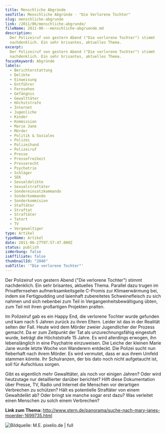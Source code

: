```yaml
---
title: Menschliche Abgründe
seoTitle: Menschliche Abgründe - "Die Verlorene Tochter"
slug: menschliche-abgrunde
link: /2011/06/menschliche-abgrunde/
fileName: 2011-06---menschliche-abgruende.md
description:
  Der Polizeiruf von gestern Abend ("Die verlorene Tochter") stimmt
  nachdenklich. Ein sehr brisantes, aktuelles Thema.
excerpt:
  Der Polizeiruf von gestern Abend ("Die verlorene Tochter") stimmt
  nachdenklich. Ein sehr brisantes, aktuelles Thema.
focusKeyword: Abgründe
labels:
  - Berichterstattung
  - Delikte
  - Einweisung
  - Entführer
  - Fernsehen
  - Gefängnis
  - Gewalttäter
  - Höchststrafe
  - Internet
  - Jugenliche
  - Kinder
  - Kommission
  - Marie Jane
  - Mörder
  - Politik & Soziales
  - Polizei
  - Polizeihund
  - Polizeiruf
  - Presse
  - Pressefreiheit
  - Presserecht
  - Psychatrie
  - Schläger
  - SEK
  - Sexualdelikte
  - Sexualstraftäter
  - Sondereinsatzkommando
  - Sonderkommando
  - Sonderkommision
  - Staftäter
  - Straftat
  - Straftäter
  - Tatort
  - TV
  - Vergewaltiger
type: Artikel
typeName: Artikel
date: 2011-06-27T07:57:47.000Z
status: publish
isWerbung: false
isAffiliate: false
thumbnailId: "2046"
subTitle: '"Die verlorene Tochter"'
---
```


Der Polizeiruf von gestern Abend ("Die verlorene Tochter") stimmt nachdenklich.
Ein sehr brisantes, aktuelles Thema. Parallel dazu trugen im Privatfernsehen
aufmerksamkeitsgeile C-Promis zur Klimaerwärmung bei, indem sie Fertigpudding
und laienhaft zubereitetes Schweinefleisch zu sich nahmen und sich nebenbei zum
Teil in Vergangenheitsbewältigung übten, zum Teil mit ihren großartigen
Projekten pralten.

Im Polizeiruf gab es ein Happy End, die verlorene Tochter wurde gefunden und kam
nach 5 Jahren zurück zu ihren Eltern. Leider ist das in der Realität selten der
Fall. Heute wird dem Mörder zweier Jugendlicher der Prozess gemacht. Da er zum
Zeitpunkt der Tat als unzurechnungsfähig eingestuft wurde, beträgt die
Höchststrafe 15 Jahre. Es wird allerdings erwogen, ihn lebenslänglich in eine
Psychatrie einzuweisen. Die Leiche der kleinen Marie Jane wurde letzte Woche von
Wanderern entdeckt. Die Polizei sucht nun fieberhaft nach ihrem Mörder. Es wird
vermutet, dass er aus ihrem Umfeld stammen könnte. Ihr Schulranzen, der bis dato
noch nicht aufgetaucht ist, soll für Aufschluss sorgen.

Gibt es eigentlich mehr Gewalttäter, als noch vor einigen Jahren? Oder wird
heutzutage nur detaillierter darüber berichtet? Hilft diese Dokumentation über
Presse, TV, Radio und Internet die Menschen vor derartigen Verbrechen zu
schützen? Hält es potentielle Straftäter von einem Gewaltdelikt ab? Oder bringt
sie manche sogar erst dazu? Was verleitet einen Menschen zu solch einem
Verbrechen?

<strong>Link zum Thema:
</strong><span style="text-decoration: underline;">http://www.stern.de/panorama/suche-nach-mary-janes-moerder-1699735.html</span><div class="mceTemp"><div class="mceTemp">

![Bildquelle: M.E. pixelio.de | full](http://cardamonchai.files.wordpress.com/2011/06/neues-bild.jpg "Bildquelle: M.E. pixelio.de")

</div></div><span style="border-radius: 2px; text-indent: 20px; width: auto; padding: 0px 4px 0px 0px; text-align: center; font: bold 11px/20px 'Helvetica Neue',Helvetica,sans-serif; color: #ffffff; background: #bd081c no-repeat scroll 3px 50% / 14px 14px; position: absolute; opacity: 1; z-index: 8675309; display: none; cursor: pointer;">Merken</span>
